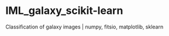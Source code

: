 # IML_galaxy_scikit-learn
Classification of galaxy images    |    numpy, fitsio, matplotlib, sklearn
